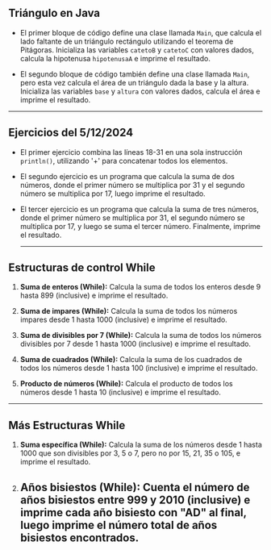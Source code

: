 ## Triángulo en Java

- El primer bloque de código define una clase llamada `Main`, que calcula el lado faltante de un triángulo rectángulo utilizando el teorema de Pitágoras. Inicializa las variables `catetoB` y `catetoC` con valores dados, calcula la hipotenusa `hipotenusaA` e imprime el resultado.

- El segundo bloque de código también define una clase llamada `Main`, pero esta vez calcula el área de un triángulo dada la base y la altura. Inicializa las variables `base` y `altura` con valores dados, calcula el área e imprime el resultado.

  
---

## Ejercicios del 5/12/2024

- El primer ejercicio combina las líneas 18-31 en una sola instrucción `println()`, utilizando '+' para concatenar todos los elementos.

- El segundo ejercicio es un programa que calcula la suma de dos números, donde el primer número se multiplica por 31 y el segundo número se multiplica por 17, luego imprime el resultado.

- El tercer ejercicio es un programa que calcula la suma de tres números, donde el primer número se multiplica por 31, el segundo número se multiplica por 17, y luego se suma el tercer número. Finalmente, imprime el resultado.

  ---
  

## Estructuras de control While

1. **Suma de enteros (While):** Calcula la suma de todos los enteros desde 9 hasta 899 (inclusive) e imprime el resultado.

2. **Suma de impares (While):** Calcula la suma de todos los números impares desde 1 hasta 1000 (inclusive) e imprime el resultado.

3. **Suma de divisibles por 7 (While):** Calcula la suma de todos los números divisibles por 7 desde 1 hasta 1000 (inclusive) e imprime el resultado.

4. **Suma de cuadrados (While):** Calcula la suma de los cuadrados de todos los números desde 1 hasta 100 (inclusive) e imprime el resultado.

5. **Producto de números (While):** Calcula el producto de todos los números desde 1 hasta 10 (inclusive) e imprime el resultado.

---

## Más Estructuras While

1. **Suma específica (While):** Calcula la suma de los números desde 1 hasta 1000 que son divisibles por 3, 5 o 7, pero no por 15, 21, 35 o 105, e imprime el resultado.

2. **Años bisiestos (While):** Cuenta el número de años bisiestos entre 999 y 2010 (inclusive) e imprime cada año bisiesto con "AD" al final, luego imprime el número total de años bisiestos encontrados.
   ---
   
